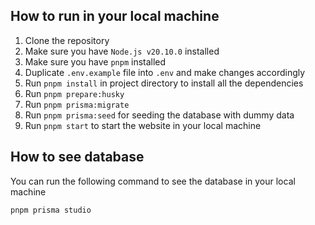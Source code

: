 ## How to run in your local machine

1. Clone the repository
2. Make sure you have `Node.js v20.10.0` installed
3. Make sure you have `pnpm` installed
4. Duplicate `.env.example` file into `.env` and make changes accordingly
5. Run `pnpm install` in project directory to install all the dependencies
6. Run `pnpm prepare:husky`
7. Run `pnpm prisma:migrate`
8. Run `pnpm prisma:seed` for seeding the database with dummy data
9. Run `pnpm start` to start the website in your local machine

## How to see database

You can run the following command to see the database in your local machine

```bash
pnpm prisma studio
```
